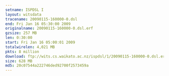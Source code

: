 ```yaml
---
setname: ISPDSL I
layout: witsdata
tracename: 20090115-160000-0.dsl
end: Fri Jan 16 05:30:00 2009
originalname: 20090115-160000-0.dsl.erf
gzsize: 257 MB
len: 0:30:00
start: Fri Jan 16 05:00:01 2009
totalwirelen: 4,021 MB
pkts: 8 million
download: ftp://wits.cs.waikato.ac.nz/ispdsl/1/20090115-160000-0.dsl.erf.gz
size: 628 MB
md5: 20c07544a222746ded92700f2573459a
---
```

